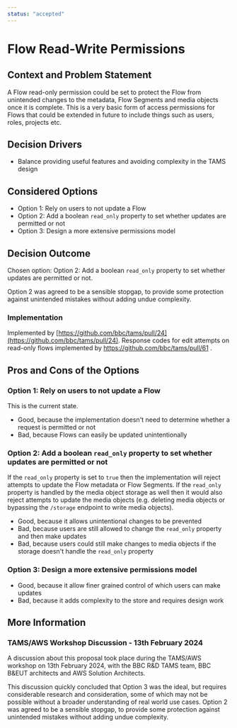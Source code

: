 ```yaml
---
status: "accepted"
---
```

# Flow Read-Write Permissions

## Context and Problem Statement

A Flow read-only permission could be set to protect the Flow from unintended changes to the metadata, Flow Segments and media objects once it is complete.
This is a very basic form of access permissions for Flows that could be extended in future to include things such as users, roles, projects etc.

## Decision Drivers

* Balance providing useful features and avoiding complexity in the TAMS design

## Considered Options

* Option 1: Rely on users to not update a Flow
* Option 2: Add a boolean `read_only` property to set whether updates are permitted or not
* Option 3: Design a more extensive permissions model

## Decision Outcome

Chosen option: Option 2: Add a boolean `read_only` property to set whether updates are permitted or not.

Option 2 was agreed to be a sensible stopgap, to provide some protection against unintended mistakes without adding undue complexity.

### Implementation

Implemented by [https://github.com/bbc/tams/pull/24](https://github.com/bbc/tams/pull/24).
Response codes for edit attempts on read-only flows implemented by https://github.com/bbc/tams/pull/61 .

## Pros and Cons of the Options

### Option 1: Rely on users to not update a Flow

This is the current state.

* Good, because the implementation doesn't need to determine whether a request is permitted or not
* Bad, because Flows can easily be updated unintentionally

### Option 2: Add a boolean `read_only` property to set whether updates are permitted or not

If the `read_only` property is set to `true` then the implementation will reject attempts to update the Flow metadata or Flow Segments.
If the `read_only` property is handled by the media object storage as well then it would also reject attempts to update the media objects (e.g. deleting media objects or bypassing the `/storage` endpoint to write media objects).

* Good, because it allows unintentional changes to be prevented
* Bad, because users are still allowed to change the `read_only` property and then make updates
* Bad, because users could still make changes to media objects if the storage doesn't handle the `read_only` property

### Option 3: Design a more extensive permissions model

* Good, because it allow finer grained control of which users can make updates
* Bad, because it adds complexity to the store and requires design work

## More Information

### TAMS/AWS Workshop Discussion - 13th February 2024

A discussion about this proposal took place during the TAMS/AWS workshop on 13th February 2024, with the BBC R&D TAMS team, BBC B&EUT architects and AWS Solution Architects.

This discussion quickly concluded that Option 3 was the ideal, but requires considerable research and consideration, some of which may not be possible without a broader understanding of real world use cases.
Option 2 was agreed to be a sensible stopgap, to provide some protection against unintended mistakes without adding undue complexity.
